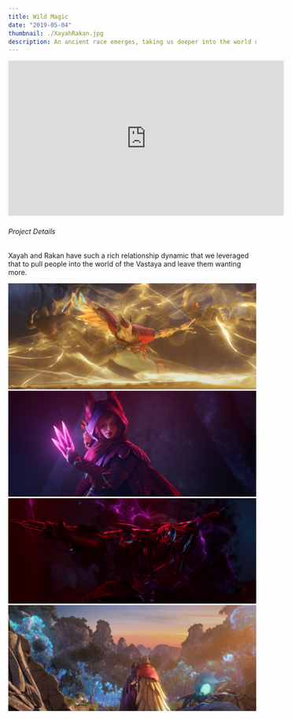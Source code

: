 ```yaml
---
title: Wild Magic
date: "2019-05-04"
thumbnail: ./XayahRakan.jpg
description: An ancient race emerges, taking us deeper into the world of Ionia and diverse complexities of this magical land.
---
```


<div class="post-content-body-wide">

<iframe width="560" height="315" src="https://www.youtube.com/embed/O4PDzBnBMU4?controls=0" title="YouTube video player" frameborder="0" allow="accelerometer; autoplay; clipboard-write; encrypted-media; gyroscope; picture-in-picture" allowfullscreen></iframe>

</div>

<h6 class="post-subtitle">Project Details</h6>
Xayah and Rakan have such a rich relationship dynamic that we leveraged that to pull people into the world of the Vastaya and leave them wanting more.


![Rakan](./Duo_Promo_Still_Rakan_001.jpg)
![Xayah](./Duo_Promo_Still_Xayah_001.jpg)
![Zed](./Duo_Promo_Still_Zed_001.jpg)
![BG](./Duo_Promo_Still_Background_001.jpg)
